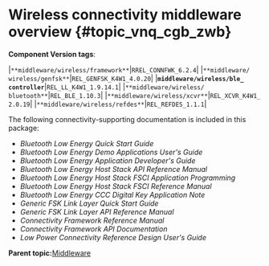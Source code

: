 # Wireless connectivity middleware overview {#topic_vnq_cgb_zwb}

**Component Version tags**:

|`**middleware/​wireless/​framework**`|`RREL_CONNFWK_6.2.4`|
|`**middleware/​wireless/​genfsk**`|`REL_​GENFSK_​K4W1_​4.​0.20`|
|**`middleware/​wireless/​ble_​controller`**|`REL_​LL_​K4W1_​1.9.14.1`|
|`**middleware/​wireless/​bluetooth**`|`REL_BLE_1.10.3`|
|`**middleware/​wireless/​xcvr**`|`REL_​XCVR_​K4W1_​2.​0.19`|
|`**middleware/wireless/refdes**`|`REL_REFDES_1.1.1`|

The following connectivity-supporting documentation is included in this package:

-   *Bluetooth Low Energy Quick Start Guide*
-   *Bluetooth Low Energy Demo Applications User's Guide*
-   *Bluetooth Low Energy Application Developer's Guide*
-   *Bluetooth Low Energy Host Stack API Reference Manual*
-   *Bluetooth Low Energy Host Stack FSCI Application Programming*
-   *Bluetooth Low Energy Host Stack FSCI Reference Manual*
-   *Bluetooth Low Energy CCC Digital Key Application Note*
-   *Generic FSK Link Layer Quick Start Guide*
-   *Generic FSK Link Layer API Reference Manual*
-   *Connectivity Framework Reference Manual*
-   *Connectivity Framework API Documentation*
-   *Low Power Connectivity Reference Design User's Guide*

**Parent topic:**[Middleware](../topics/middleware.md)

